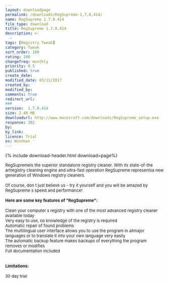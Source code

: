 ```yaml
---
layout: downloadpage
permalink: /downloads/RegSupreme-1,7,0,414/
name: RegSupreme 1.7.0.414
file_type: download
title: RegSupreme 1.7.0.414
description: >-
  -
tags: [Registry Tweak]
category: Tweak
sort_order: 100
rating: 100
changefreq: monthly
priority: 0.5
published: true
create_date: 
modified_date: 03/11/2017
created_by: 
modified_by: 
comments: true
redirect_url: 
### 
version:  1.7.0.414
size: 2.40 MB
downloadurl: http://www.macecraft.com/downloads/RegSupreme_setup.exe
response: 302
by: 
by_link: 
licence: Trial 
os: Windows
---
```


{% include download-header.html download=page%}

<p style="fix-download-text !important">
<p><font size="2"><p>RegSupremeis the superior standalone registry cleaner. With its state-of-the artregistry cleaning engine and ultra-fast operation RegSupreme representsa new generation of Windows registry cleaners. <br />
<br />
Of course, don t just believe us - try it yourself and you will be amazed by RegSupreme s speed and performance!<br />
<br />
<span><strong>Here are some key features of "RegSupreme":</strong></span><br />
<br />
Clean your computer s registry with one of the most advanced registry cleaner available today <br />
Very easy to use, no knowledge of the registry is required <br />
Automatic repair of found problems <br />
The multilingual user interface allows you to use the program in allmajor languages or to translate it into your own language very easily <br />
The automatic backup feature makes backups of everything the program removes or modifies <br />
Full documentation included <br />
<br />
<br />
<span><strong>Limitations:</strong></span><br />
<br />
30 day trial</p></p></p>
